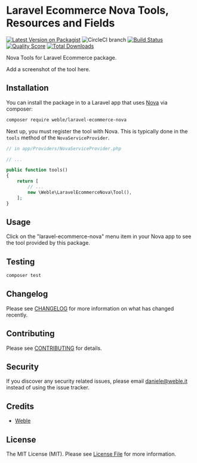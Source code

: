 # Laravel Ecommerce Nova Tools, Resources and Fields

[![Latest Version on Packagist](https://img.shields.io/packagist/v/weble/laravel-ecommerce-nova.svg?style=flat-square)](https://packagist.org/packages/weble/laravel-ecommerce-nova)
![CircleCI branch](https://img.shields.io/circleci/project/github/weble/laravel-ecommerce-nova/master.svg?style=flat-square)
[![Build Status](https://img.shields.io/travis/weble/laravel-ecommerce-nova/master.svg?style=flat-square)](https://travis-ci.org/weble/laravel-ecommerce-nova)
[![Quality Score](https://img.shields.io/scrutinizer/g/weble/laravel-ecommerce-nova.svg?style=flat-square)](https://scrutinizer-ci.com/g/weble/laravel-ecommerce-nova)
[![Total Downloads](https://img.shields.io/packagist/dt/weble/laravel-ecommerce-nova.svg?style=flat-square)](https://packagist.org/packages/weble/laravel-ecommerce-nova)

Nova Tools for Laravel Ecommerce package.

Add a screenshot of the tool here.

## Installation

You can install the package in to a Laravel app that uses [Nova](https://nova.laravel.com) via composer:

```bash
composer require weble/laravel-ecommerce-nova
```

Next up, you must register the tool with Nova. This is typically done in the `tools` method of the `NovaServiceProvider`.

```php
// in app/Providers/NovaServiceProvider.php

// ...

public function tools()
{
    return [
        // ...
        new \Weble\LaravelEcommerceNova\Tool(),
    ];
}
```

## Usage

Click on the "laravel-ecommerce-nova" menu item in your Nova app to see the tool provided by this package.

## Testing

``` bash
composer test
```

## Changelog

Please see [CHANGELOG](CHANGELOG.md) for more information on what has changed recently.

## Contributing

Please see [CONTRIBUTING](CONTRIBUTING.md) for details.

## Security

If you discover any security related issues, please email daniele@weble.it instead of using the issue tracker.

## Credits

- [Weble](https://github.com/Weble)

## License

The MIT License (MIT). Please see [License File](LICENSE.md) for more information.
